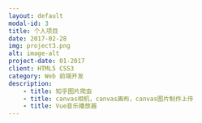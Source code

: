 ```yaml
---
layout: default
modal-id: 3
title: 个人项目
date: 2017-02-28
img: project3.png
alt: image-alt
project-date: 01-2017
client: HTML5 CSS3
category: Web 前端开发
description:   
    - title: 知乎图片爬虫
    - title: canvas相机，canvas画布，canvas图片制作上传
    - title: Vue音乐播放器
---
```

